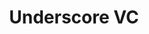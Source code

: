 ---
layout: firm_page
title: "Underscore VC"
id: "underscore.vc"
permalink: "/underscorevcunderscore.vc/"
website: "https://underscore.vc"
offices: "Boston (United States)"
investment_stages: "Pre-Seed, Seed"
portfolio_companies: "Aircon, AnyQuestion, Apploi, Appregator, BastionZero, BusRight, Cazena, Cenoa, Clockwork, CloudZero, Coda, Darby, Flare, Forge AI, Frase, Goldcast, H1, HelloTeam, Herald, Hi Marley, HourWork, Hue, Hypernatural, Ikigai Labs, IOpipe, Kaiko, Kard, LearnLux, Lendflow, Luminai, Mable, Macro, Mautic, Messari, Moltin, Movemint, Pagos, Postcard, project44, Salsify, Slang, Soofa, TetraScience, Trove Health, Vested, Wonderment, Zaius, 3Box"
portfolio_link: "https://underscore.vc/portfolio/"
investment_markets: "B2B Software, Enterprise, Insurtech, Vertical SaaS, AI/ML, Fintech, Commerce, Web3/Blockchain, Healthtech"
founded_year: "2015"
description: "Underscore VC is a Boston-based venture capital firm backing bold early-stage B2B software founders at Pre-Seed and Seed. They are hands-on business builders and community cultivators dedicated to underscoring their founders' success."
linkedin: "https://www.linkedin.com/company/10791786"
twitter: "https://twitter.com/underscorevc"
instagram: ""
team_page: "https://underscore.vc/team/"
investor_type: "Venture Capital"
crunchbase: "https://www.crunchbase.com/organization/underscore-vc"
pitchbook: "https://pitchbook.com/profiles/investor/152407-00"

# SEO Optimization
meta_title: "Underscore VC - VC Firm - projectstartups.com"
meta_description: "Underscore VC, Underscore VC is a Boston-based venture capital firm backing bold early-stage B2B software founders at Pre-Seed and Seed. They are hands-on business b..."
meta_keywords: "Underscore VC, B2B Software, Enterprise, Insurtech, Vertical SaaS, AI/ML, Fintech, Commerce, Web3/Blockchain, Healthtech, VC firm, venture capital, startup investor, projectstartups.com"
canonical_url: "https://vc.projectstartups.com/underscorevcunderscore.vc/"
---
